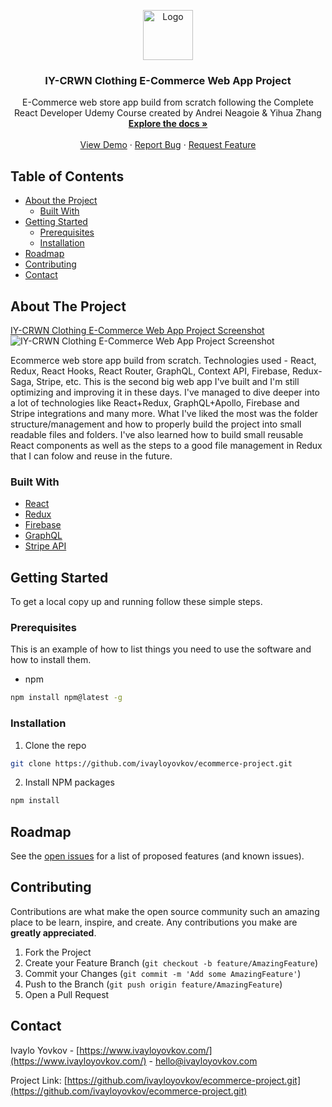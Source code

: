 <p align="center">
  <a href="https://github.com/ivayloyovkov/ecommerce-project">
    <img src="https://www.ivayloyovkov.com/favicon.ico" alt="Logo" width="80" height="80">
  </a>

  <h3 align="center">IY-CRWN Clothing E-Commerce Web App Project</h3>

  <p align="center">
    E-Commerce web store app build from scratch following the Complete React Developer Udemy Course created by Andrei Neagoie & Yihua Zhang
    <br />
    <a href="https://github.com/ivayloyovkov/ecommerce-project"><strong>Explore the docs »</strong></a>
    <br />
    <br />
    <a href="https://iy-crwn-clothing.herokuapp.com/">View Demo</a>
    ·
    <a href="https://github.com/ivayloyovkov/ecommerce-project/issues">Report Bug</a>
    ·
    <a href="https://github.com/ivayloyovkov/ecommerce-project/issues">Request Feature</a>
  </p>
</p>



<!-- TABLE OF CONTENTS -->
## Table of Contents

* [About the Project](#about-the-project)
  * [Built With](#built-with)
* [Getting Started](#getting-started)
  * [Prerequisites](#prerequisites)
  * [Installation](#installation)
* [Roadmap](#roadmap)
* [Contributing](#contributing)
* [Contact](#contact)



<!-- ABOUT THE PROJECT -->
## About The Project
[IY-CRWN Clothing E-Commerce Web App Project Screenshot](https://i.imgur.com/9in4iPD.jpg)
![IY-CRWN Clothing E-Commerce Web App Project Screenshot](ivayloyovkov/ecommerce-project/tree/master/src/assets/ecommerce-img.png)

Ecommerce web store app build from scratch. Technologies used - React, Redux, React Hooks, React Router, GraphQL, Context API, Firebase, Redux-Saga, Stripe, etc. This is the second big web app I've built and I'm still optimizing and improving it in these days. I've managed to dive deeper into a lot of technologies like React+Redux, GraphQL+Apollo, Firebase and Stripe integrations and many more. What I've liked the most was the folder structure/management and how to properly build the project into small readable files and folders. I've also learned how to build small reusable React components as well as the steps to a good file management in Redux that I can folow and reuse in the future.

### Built With

* [React](https://reactjs.org/)
* [Redux](https://redux.js.org/)
* [Firebase](https://firebase.google.com/)
* [GraphQL](https://graphql.org/)
* [Stripe API](https://stripe.com/docs/api)



<!-- GETTING STARTED -->
## Getting Started

To get a local copy up and running follow these simple steps.

### Prerequisites

This is an example of how to list things you need to use the software and how to install them.
* npm
```sh
npm install npm@latest -g
```

### Installation
 
1. Clone the repo
```sh
git clone https://github.com/ivayloyovkov/ecommerce-project.git
```
2. Install NPM packages
```sh
npm install
```

<!-- ROADMAP -->
## Roadmap

See the [open issues](https://github.com/ivayloyovkov/ecommerce-project/issues) for a list of proposed features (and known issues).



<!-- CONTRIBUTING -->
## Contributing

Contributions are what make the open source community such an amazing place to be learn, inspire, and create. Any contributions you make are **greatly appreciated**.

1. Fork the Project
2. Create your Feature Branch (`git checkout -b feature/AmazingFeature`)
3. Commit your Changes (`git commit -m 'Add some AmazingFeature'`)
4. Push to the Branch (`git push origin feature/AmazingFeature`)
5. Open a Pull Request


<!-- CONTACT -->
## Contact

Ivaylo Yovkov - [https://www.ivayloyovkov.com/](https://www.ivayloyovkov.com/) - hello@ivayloyovkov.com

Project Link: [https://github.com/ivayloyovkov/ecommerce-project.git](https://github.com/ivayloyovkov/ecommerce-project.git)




<!-- MARKDOWN LINKS & IMAGES -->
<!-- https://www.markdownguide.org/basic-syntax/#reference-style-links -->
[contributors-shield]: https://img.shields.io/github/contributors/othneildrew/Best-README-Template.svg?style=flat-square
[contributors-url]: https://github.com/othneildrew/Best-README-Template/graphs/contributors
[forks-shield]: https://img.shields.io/github/forks/othneildrew/Best-README-Template.svg?style=flat-square
[forks-url]: https://github.com/othneildrew/Best-README-Template/network/members
[stars-shield]: https://img.shields.io/github/stars/othneildrew/Best-README-Template.svg?style=flat-square
[stars-url]: https://github.com/othneildrew/Best-README-Template/stargazers
[issues-shield]: https://img.shields.io/github/issues/othneildrew/Best-README-Template.svg?style=flat-square
[issues-url]: https://github.com/othneildrew/Best-README-Template/issues
[license-shield]: https://img.shields.io/github/license/othneildrew/Best-README-Template.svg?style=flat-square
[license-url]: https://github.com/othneildrew/Best-README-Template/blob/master/LICENSE.txt
[linkedin-shield]: https://img.shields.io/badge/-LinkedIn-black.svg?style=flat-square&logo=linkedin&colorB=555
[linkedin-url]: https://linkedin.com/in/othneildrew
[product-screenshot]: images/screenshot.png
